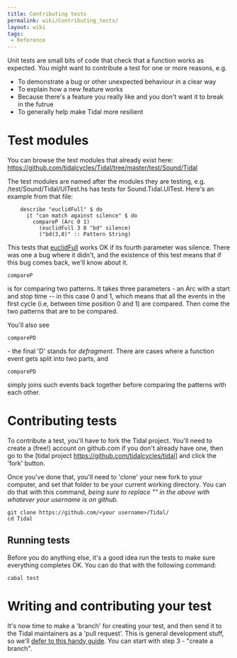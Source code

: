 ```yaml
---
title: Contributing tests
permalink: wiki/Contributing_tests/
layout: wiki
tags:
 - Reference
---
```


Unit tests are small bits of code that check that a function works as
expected. You might want to contribute a test for one or more reasons,
e.g.

-   To demonstrate a bug or other unexpected behaviour in a clear way
-   To explain how a new feature works
-   Because there's a feature you really like and you don't want it to
    break in the futrue
-   To generally help make Tidal more resilient

# Test modules

You can browse the test modules that already exist here:
<https://github.com/tidalcycles/Tidal/tree/master/test/Sound/Tidal>

The test modules are named after the modules they are testing, e.g.
/test/Sound/Tidal/UITest.hs has tests for Sound.Tidal.UITest. Here's an
example from that file:

        describe "euclidFull" $ do
          it "can match against silence" $ do
            compareP (Arc 0 1)
              (euclidFull 3 8 "bd" silence)
              ("bd(3,8)" :: Pattern String)

This tests that [euclidFull](euclidFull "wikilink") works OK if its
fourth parameter was silence. There was one a bug where it didn't, and
the existence of this test means that if this bug comes back, we'll know
about it.

    compareP

is for comparing two patterns. It takes three parameters - an Arc with a
start and stop time -- in this case 0 and 1, which means that all the
events in the first cycle (i.e, between time position 0 and 1) are
compared. Then come the two patterns that are to be compared.

You'll also see

    comparePD

\- the final 'D' stands for *defragment*. There are cases where a
function event gets split into two parts, and

    comparePD

simply joins such events back together before comparing the patterns
with each other.

# Contributing tests

To contribute a test, you'll have to fork the Tidal project. You'll need
to create a (free!) account on github.com if you don't already have one,
then go to the \[tidal project <https://github.com/tidalcycles/tidal>\]
and click the 'fork' button.

Once you've done that, you'll need to 'clone' your new fork to your
computer, and set that folder to be your current working directory. You
can do that with this command, *being sure to replace "<your username>"
in the above with whatever your username is on github.*

``` shell
git clone https://github.com/<your username>/Tidal/
cd Tidal
```

## Running tests

Before you do anything else, it's a good idea run the tests to make sure
everything completes OK. You can do that with the following command:

``` shell
cabal test
```

# Writing and contributing your test

It's now time to make a 'branch' for creating your test, and then send
it to the Tidal maintainers as a 'pull request'. This is general
development stuff, so we'll [defer to this handy
guide](https://codeburst.io/a-step-by-step-guide-to-making-your-first-github-contribution-5302260a2940).
You can start with step 3 - "create a branch".
